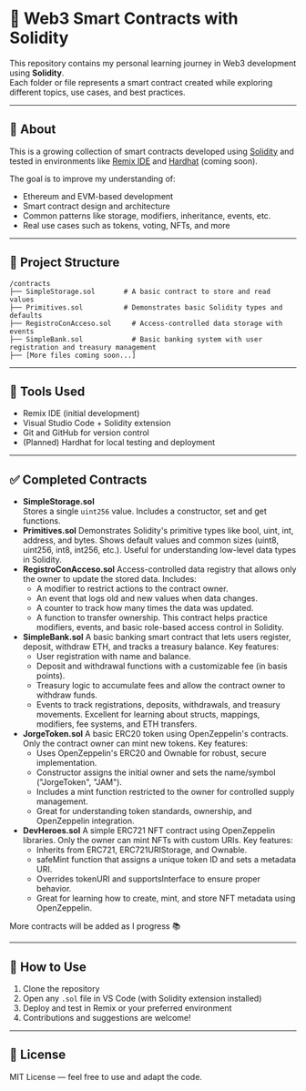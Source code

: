 # 🧠 Web3 Smart Contracts with Solidity

This repository contains my personal learning journey in Web3 development using **Solidity**.  
Each folder or file represents a smart contract created while exploring different topics, use cases, and best practices.

---

## 🚀 About

This is a growing collection of smart contracts developed using [Solidity](https://docs.soliditylang.org/) and tested in environments like [Remix IDE](https://remix.ethereum.org/) and [Hardhat](https://hardhat.org/) (coming soon).

The goal is to improve my understanding of:

- Ethereum and EVM-based development
- Smart contract design and architecture
- Common patterns like storage, modifiers, inheritance, events, etc.
- Real use cases such as tokens, voting, NFTs, and more

---

## 📁 Project Structure

```
/contracts
├── SimpleStorage.sol       # A basic contract to store and read values
├── Primitives.sol          # Demonstrates basic Solidity types and defaults
├── RegistroConAcceso.sol     # Access-controlled data storage with events
├── SimpleBank.sol            # Basic banking system with user registration and treasury management
├── [More files coming soon...]
```

---

## 🧪 Tools Used

- Remix IDE (initial development)
- Visual Studio Code + Solidity extension
- Git and GitHub for version control
- (Planned) Hardhat for local testing and deployment

---

## ✅ Completed Contracts

- **SimpleStorage.sol**  
  Stores a single `uint256` value. Includes a constructor, set and get functions.
- **Primitives.sol**
  Demonstrates Solidity's primitive types like bool, uint, int, address, and bytes.
  Shows default values and common sizes (uint8, uint256, int8, int256, etc.). Useful for understanding low-level data types in Solidity.
- **RegistroConAcceso.sol**
  Access-controlled data registry that allows only the owner to update the stored data.
  Includes:
  - A modifier to restrict actions to the contract owner.
  - An event that logs old and new values when data changes.
  - A counter to track how many times the data was updated.
  - A function to transfer ownership.
    This contract helps practice modifiers, events, and basic role-based access control in Solidity.
- **SimpleBank.sol**
  A basic banking smart contract that lets users register, deposit, withdraw ETH, and tracks a treasury balance.
  Key features:
  - User registration with name and balance.
  - Deposit and withdrawal functions with a customizable fee (in basis points).
  - Treasury logic to accumulate fees and allow the contract owner to withdraw funds.
  - Events to track registrations, deposits, withdrawals, and treasury movements.
    Excellent for learning about structs, mappings, modifiers, fee systems, and ETH transfers.
- **JorgeToken.sol**
  A basic ERC20 token using OpenZeppelin's contracts. Only the contract owner can mint new tokens.
  Key features:
  - Uses OpenZeppelin's ERC20 and Ownable for robust, secure implementation.
  - Constructor assigns the initial owner and sets the name/symbol ("JorgeToken", "JAM").
  - Includes a mint function restricted to the owner for controlled supply management.
  - Great for understanding token standards, ownership, and OpenZeppelin integration.
- **DevHeroes.sol**
  A simple ERC721 NFT contract using OpenZeppelin libraries. Only the owner can mint NFTs with custom URIs.
  Key features:
  - Inherits from ERC721, ERC721URIStorage, and Ownable.
  - safeMint function that assigns a unique token ID and sets a metadata URI.
  - Overrides tokenURI and supportsInterface to ensure proper behavior.
  - Great for learning how to create, mint, and store NFT metadata using OpenZeppelin.

More contracts will be added as I progress 📚

---

## 📌 How to Use

1. Clone the repository
2. Open any `.sol` file in VS Code (with Solidity extension installed)
3. Deploy and test in Remix or your preferred environment
4. Contributions and suggestions are welcome!

---

## 📜 License

MIT License — feel free to use and adapt the code.
